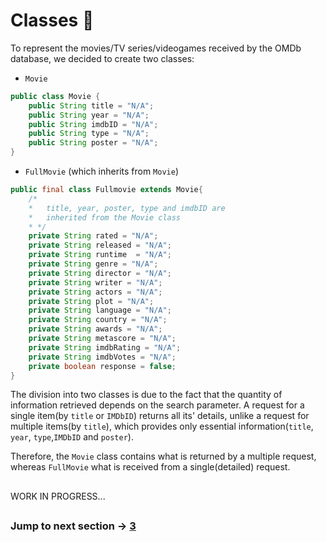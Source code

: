 # Classes 🎥
To represent the movies/TV series/videogames received by the OMDb database, we decided to create two classes:

* `Movie`

```java
public class Movie {
    public String title = "N/A";
    public String year = "N/A";
    public String imdbID = "N/A";
    public String type = "N/A";
    public String poster = "N/A";
}
```

* `FullMovie` (which inherits from `Movie`)
  
```java
public final class Fullmovie extends Movie{
    /*
    *   title, year, poster, type and imdbID are 
    *   inherited from the Movie class
    * */
    private String rated = "N/A";
    private String released = "N/A";
    private String runtime  = "N/A";
    private String genre = "N/A";
    private String director = "N/A";
    private String writer = "N/A";
    private String actors = "N/A";
    private String plot = "N/A";
    private String language = "N/A";
    private String country = "N/A";
    private String awards = "N/A";
    private String metascore = "N/A";
    private String imdbRating = "N/A";
    private String imdbVotes = "N/A";
    private boolean response = false;
}
```

The division into two classes is due to the fact that the quantity of information retrieved depends on the search parameter. A request for a single item(by `title` or `IMDbID`) returns all its' details, unlike a request for multiple items(by `title`), which provides only essential information(`title`, `year`, `type`,`IMDbID` and `poster`).

Therefore, the `Movie` class contains what is returned by a multiple request, whereas `FullMovie` what is received from a single(detailed) request.

##

WORK IN PROGRESS...

##

### Jump to next section -> [3]()

##